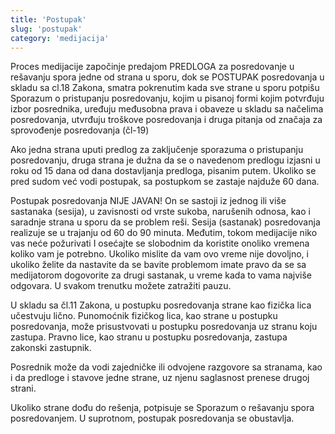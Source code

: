 ```yaml
---
title: 'Postupak'
slug: 'postupak'
category: 'medijacija'
---
```


Proces medijacije započinje predajom PREDLOGA za posredovanje u rešavanju spora jedne od strana u sporu, dok se POSTUPAK posredovanja u skladu sa cl.18 Zakona, smatra pokrenutim kada sve strane u sporu potpišu Sporazum o pristupanju posredovanju, kojim u pisanoj formi kojim potvrđuju izbor posrednika, uređuju međusobna prava i obaveze u skladu sa načelima posredovanja, utvrđuju troškove posredovanja i druga pitanja od značaja za sprovođenje posredovanja (čl-19)

Ako jedna strana uputi predlog za zaključenje sporazuma o pristupanju posredovanju, druga strana je dužna da se o navedenom predlogu izjasni u roku od 15 dana od dana dostavljanja predloga, pisanim putem. Ukoliko se pred sudom već vodi postupak, sa postupkom se zastaje najduže 60 dana.

Postupak posredovanja NIJE JAVAN! On se sastoji iz jednog ili više sastanaka (sesija), u zavisnosti od vrste sukoba, narušenih odnosa, kao i saradnje strana u sporu da se problem reši. Sesija (sastanak) posredovanja realizuje se u trajanju od 60 do 90 minuta. Međutim, tokom medijacije niko vas neće požurivati I osećajte se slobodnim da koristite onoliko vremena koliko vam je potrebno. Ukoliko mislite da vam ovo vreme nije dovoljno, i ukoliko želite da nastavite da se bavite problemom imate pravo da se sa medijatorom dogovorite za drugi sastanak, u vreme kada to vama najviše odgovara. U svakom trenutku možete zatražiti pauzu.

U skladu sa čl.11 Zakona, u postupku posredovanja strane kao fizička lica učestvuju lično. Punomoćnik fizičkog lica, kao strane u postupku posredovanja, može prisustvovati u postupku posredovanja uz stranu koju zastupa. Pravno lice, kao stranu u postupku posredovanja, zastupa zakonski zastupnik.

Posrednik može da vodi zajedničke ili odvojene razgovore sa stranama, kao i da predloge i stavove jedne strane, uz njenu saglasnost prenese drugoj strani.

Ukoliko strane dođu do rešenja, potpisuje se Sporazum o rešavanju spora posredovanjem. U suprotnom, postupak posredovanja se obustavlja.